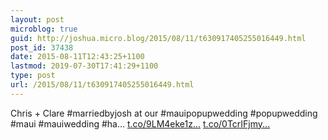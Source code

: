 ```yaml
---
layout: post
microblog: true
guid: http://joshua.micro.blog/2015/08/11/t630917405255016449.html
post_id: 37438
date: 2015-08-11T12:43:25+1100
lastmod: 2019-07-30T17:41:29+1100
type: post
url: /2015/08/11/t630917405255016449.html
---
```

Chris + Clare #marriedbyjosh at our #mauipopupwedding #popupwedding #maui #mauiwedding #ha… [t.co/9LM4eke1z...](http://t.co/9LM4eke1zM) [t.co/0TcrIFjmy...](http://t.co/0TcrIFjmym)
